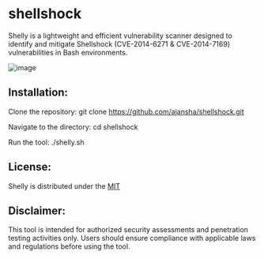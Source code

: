 # shellshock
Shelly is a lightweight and efficient vulnerability scanner designed to identify and mitigate Shellshock (CVE-2014-6271 &amp; CVE-2014-7169) vulnerabilities in Bash environments.

![image](https://github.com/ajansha/shellshock/assets/68161367/5da34db6-314e-48fe-8240-e8dc371dc30f)

## Installation:

Clone the repository: git clone https://github.com/ajansha/shellshock.git

Navigate to the directory: cd shellshock

Run the tool:  ./shelly.sh

## License:

Shelly is distributed under the [MIT](https://github.com/ajansha/shellshock/blob/main/LICENSE)

## Disclaimer:
This tool is intended for authorized security assessments and penetration testing activities only. Users should ensure compliance with applicable laws and regulations before using the tool.
